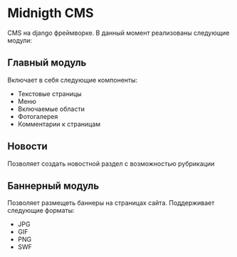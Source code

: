 # Midnigth CMS
CMS на django фреймворке. В данный момент реализованы следующие модули:

## Главный модуль
Включает в себя следующие компоненты:

* Текстовые страницы
* Меню
* Включаемые области
* Фотогалерея
* Комментарии к страницам

## Новости
Позволяет создать новостной раздел с возможностью рубрикации

## Баннерный модуль
Позволяет размещеть баннеры на страницах сайта. Поддерживает следующие форматы:

* JPG
* GIF
* PNG
* SWF
